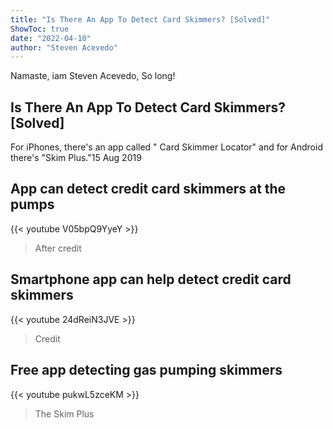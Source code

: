 ```yaml
---
title: "Is There An App To Detect Card Skimmers? [Solved]"
ShowToc: true 
date: "2022-04-10"
author: "Steven Acevedo" 
---
```


Namaste, iam Steven Acevedo, So long!
## Is There An App To Detect Card Skimmers? [Solved]
For iPhones, there's an app called " Card Skimmer Locator" and for Android there's "Skim Plus."15 Aug 2019

## App can detect credit card skimmers at the pumps
{{< youtube V05bpQ9YyeY >}}
>After credit 

## Smartphone app can help detect credit card skimmers
{{< youtube 24dReiN3JVE >}}
>Credit 

## Free app detecting gas pumping skimmers
{{< youtube pukwL5zceKM >}}
>The Skim Plus 

